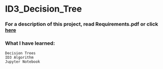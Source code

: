 # ID3_Decision_Tree
### For a description of this project, read Requirements.pdf or click [here](https://github.com/fxnolimit/WebSocket_prototype/blob/master/README.pdf)

### What I have learned:
  
    Decision Trees  
    ID3 Algorithm
    Jupyter Notebook
    
